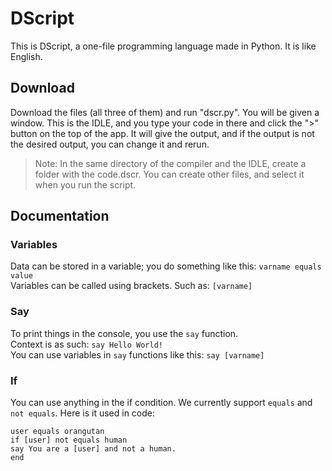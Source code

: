 # DScript
This is DScript, a one-file programming language made in Python. It is like English.
## Download
Download the files (all three of them) and run "dscr.py". You will be given a window. This is the IDLE, and you type your code in there and click the ">" button on the top of the app. It will give the output, and if the output is not the desired output, you can change it and rerun.  
> Note: In the same directory of the compiler and the IDLE, create a folder with the code.dscr. You can create other files, and select it when you run the script.
## Documentation
### Variables
Data can be stored in a variable; you do something like this: ```varname equals value```  
Variables can be called using brackets. Such as: ```[varname]```
### Say
To print things in the console, you use the ```say``` function.  
Context is as such: ```say Hello World!```  
You can use variables in ```say``` functions like this: ```say [varname]```
### If
You can use anything in the if condition. We currently support ```equals``` and ```not equals```. Here is it used in code:
```
user equals orangutan
if [user] not equals human
say You are a [user] and not a human.
end
```
